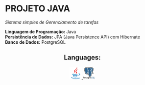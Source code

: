 # PROJETO JAVA
*Sistema simples de Gerenciamento de tarefas*

**Linguagem de Programação:** Java  
**Persistência de Dados:** JPA (Java Persistence API) com Hibernate  
**Banco de Dados:** PostgreSQL

<h2 align="center"> Languages: </h2>
<p align="center">
    <a href="https://www.java.com" target="_blank" rel="noreferrer">
        <img src="https://raw.githubusercontent.com/devicons/devicon/master/icons/java/java-original.svg" alt="java" width="40" height="40"/>
    </a>
    <a href="https://www.postgresql.org" target="_blank" rel="noreferrer">
        <img src="https://raw.githubusercontent.com/devicons/devicon/master/icons/postgresql/postgresql-original-wordmark.svg" alt="postgresql" width="40" height="40"/>
    </a>
</p>
